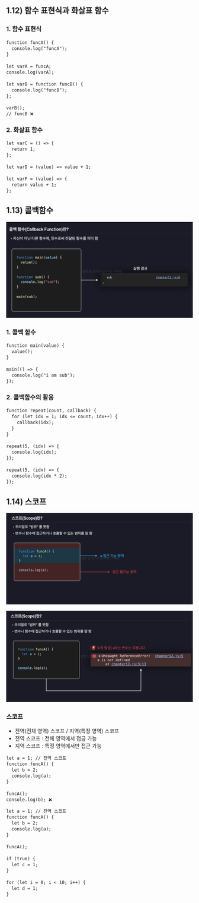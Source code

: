 
## 1.12) 함수 표현식과 화살표 함수

### 1. 함수 표현식
```
function funcA() {
  console.log("funcA");
}

let varA = funcA;
console.log(varA);

let varB = function funcB() {
  console.log("funcB");
};

varB();
// funcB ❌
```

### 2. 화살표 함수
```
let varC = () => {
  return 1;
};

let varD = (value) => value + 1;

let varF = (value) => {
  return value + 1;
};
```

## 1.13) 콜백함수

![](https://github.com/dididiri1/TIL/blob/main/React/images/01_09.png?raw=true)


### 1. 콜백 함수
```
function main(value) {
  value();
}

main(() => {
  console.log("i am sub");
});
```

### 2. 콜백함수의 활용
```
function repeat(count, callback) {
  for (let idx = 1; idx <= count; idx++) {
    callback(idx);
  }
}

repeat(5, (idx) => {
  console.log(idx);
});

repeat(5, (idx) => {
  console.log(idx * 2);
});
```

## 1.14) 스코프

![](https://github.com/dididiri1/TIL/blob/main/React/images/01_10.png?raw=true)

![](https://github.com/dididiri1/TIL/blob/main/React/images/01_11.png?raw=true)

### 스코프
- 전역(전체 영역) 스코프 / 지역(특정 영역) 스코프
- 전역 스코프 : 전체 영역에서 접금 가능
- 지역 스코프 : 특정 영역에서만 접근 가능
```
let a = 1; // 전역 스코프
function funcA() {
  let b = 2;
  console.log(a);
}

funcA();
console.log(b); ❌
```

```
let a = 1; // 전역 스코프
function funcA() {
  let b = 2;
  console.log(a);
}

funcA();

if (true) {
  let c = 1;
}

for (let i = 0; i < 10; i++) {
  let d = 1;
}
```





